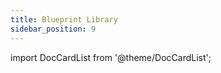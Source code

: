 ```yaml
---
title: Blueprint Library
sidebar_position: 9
---
```

import DocCardList from '@theme/DocCardList';

<DocCardList />